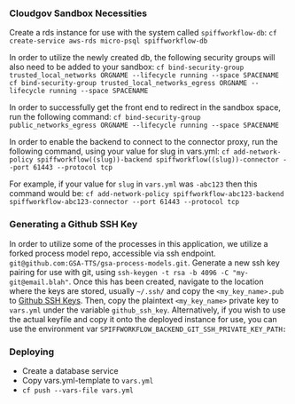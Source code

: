 ### Cloudgov Sandbox Necessities
Create a rds instance for use with the system called `spiffworkflow-db`:
`cf create-service aws-rds micro-psql spiffworkflow-db`

In order to utilize the newly created db, the following security groups will also need to be added to your sandbox:
`cf bind-security-group trusted_local_networks ORGNAME --lifecycle running --space SPACENAME`
`cf bind-security-group trusted_local_networks_egress ORGNAME --lifecycle running --space SPACENAME`

In order to successfully get the front end to redirect in the sandbox space, run the following command:
`cf bind-security-group public_networks_egress ORGNAME --lifecycle running --space SPACENAME`

In order to enable the backend to connect to the connector proxy, run the following command, using your value for slug in vars.yml:
`cf add-network-policy spiffworkflow((slug))-backend spiffworkflow((slug))-connector --port 61443 --protocol tcp`

For example, if your value for `slug` in `vars.yml` was `-abc123` then this command would be:
`cf add-network-policy spiffworkflow-abc123-backend spiffworkflow-abc123-connector --port 61443 --protocol tcp`

### Generating a Github SSH Key
In order to utilize some of the processes in this application, we utilize a forked process model repo, accessible via ssh endpoint.
`git@github.com:GSA-TTS/gsa-process-models.git`.
Generate a new ssh key pairing for use with git, using `ssh-keygen -t rsa -b 4096 -C "my-git@email.blah"`. Once this has been created, navigate to the location where the keys are stored, usually `~/.ssh/` and copy the `<my_key_name>.pub` to [Github SSH Keys](https://github.com/settings/keys). Then, copy the plaintext `<my_key_name>` private key to `vars.yml` under the variable `github_ssh_key`. Alternatively, if you wish to use the actual keyfile and copy it onto the deployed instance for use, you can use the environment var `SPIFFWORKFLOW_BACKEND_GIT_SSH_PRIVATE_KEY_PATH:`

### Deploying
- Create a database service
- Copy vars.yml-template to `vars.yml`
- `cf push --vars-file vars.yml`